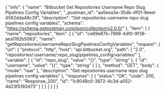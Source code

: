 {
  "info": {
    "name": "Bitbucket Get Repositories Username Repo Slug Pipelines Config Variables",
    "_postman_id": "aa0eea3e-35db-4f01-9eed-4562dda48c39",
    "description": "Get repositories username repo slug pipelines config variables",
    "schema": "https://schema.getpostman.com/json/collection/v2.0.0/"
  },
  "item": [
    {
      "name": "repositories",
      "item": [
        {
          "id": "ce69e87b-7998-4df0-9f38-aea1192b5063",
          "name": "getRepositoriesUsernameRepoSlugPipelinesConfigVariables",
          "request": {
            "url": {
              "protocol": "http",
              "host": "api.bitbucket.org",
              "path": [
                "2.0",
                "repositories/:username/:repo_slug/pipelines_config/variables/"
              ],
              "variable": [
                {
                  "id": "repo_slug",
                  "value": "{}",
                  "type": "string"
                },
                {
                  "id": "username",
                  "value": "{}",
                  "type": "string"
                }
              ]
            },
            "method": "GET",
            "body": {
              "mode": "raw"
            },
            "description": "Get repositories username repo slug pipelines config variables"
          },
          "response": [
            {
              "status": "OK",
              "code": 200,
              "name": "Response_200",
              "id": "1c9048c0-3872-4c3d-a052-4d23f5192d73"
            }
          ]
        }
      ]
    }
  ]
}